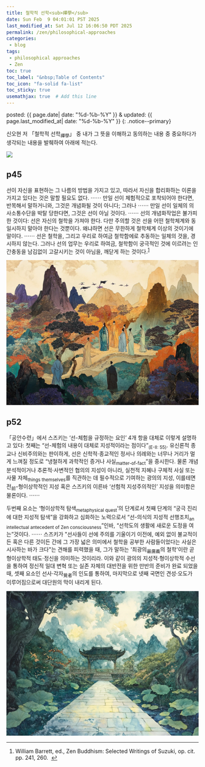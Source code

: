 ```yaml
---
title: 철학적 선학<sub>禪學</sub>
date: Sun Feb  9 04:01:01 PST 2025
last_modified_at: Sat Jul 12 16:06:50 PDT 2025
permalink: /zen/philosophical-approaches
categories:
 - blog
tags:
 - philosophical approaches
 - Zen
toc: true
toc_label: "&nbsp;Table of Contents"
toc_icon: "fa-solid fa-list"
toc_sticky: true
usemathjax: true  # Add this line
---
```


<!--tags: {% for tag in page.tags %} <a href="/tags/#{{ tag }}">{{ tag }}</a> {% endfor %}
<br>
cats: {% for category in page.categories %} <a href="/categories/#{{ category }}">{{ category }}</a> {% endfor %}-->

posted: {{ page.date| date: "%d-%b-%Y" }}
&amp;
updated: {{ page.last_modified_at| date: "%d-%b-%Y" }}
{: .notice--primary}

신오현 저 &#12300;철학적 선학<sub>禪學</sub>&#12301; 중
내가 그 뜻을 이해하고 동의하는 내용 중
중요하다가 생각되는 내용을 발췌하여 아래에 적는다.

<div class="img-container">
<img src="/resource/posts/2025-02-09-PST - Philosophical Approaches to Zen/Screenshot 2025-03-22 at 12.27.11 AM.png">
</div>

## p45

선이 자신을 표현하는 그 나름의 방법을 가지고 있고,
따라서 자신을 합리화하는 이론을 가지고 있다는 것은 말할 필요도 없다.
&#x22ef;&#x22ef;
만일 선이 체험적으로 포착되어야 한다면, 반목해서 말하거니와, 그것은 개념화될 것이 아니다;
그러나 &#x22ef;&#x22ef; 만일 선이 일체의 의사소통수단을 박탈 당한다면, 그것은 선이 아닐 것이다.
&#x22ef;&#x22ef; 선의 개념화작업은 불가피한 것이다: 선은 자신의 철학을 가져야 한다.
다만 주의할 것은 선을 어떤 철학체계와 동일시하지 말아야 한다는 것뿐이다.
왜냐하면 선은 무한하게 철학체계 이상의 것이기에 말이다.
&#x22ef;&#x22ef; 선은 철학을, 그리고 우리로 하여금 철학함에로 추동하는 일체의 것을,
경시하지 않는다. <font class="emph">그러나 선의 업무는 우리로 하여금, 철학함이 궁극적인 것에 이르려는 인간충동을 남김없이 고갈시키는 것이 아님을,
깨닫게 하는 것이다.</font><sup><a href="">1</a></sup>

<div class="img-container">
<img src="/resource/posts/2025-02-09-PST - Philosophical Approaches to Zen/u1564158738____--ar_43_--v_6.1_256c0507-efe4-4cd6-889f-724197429862_2.png">
</div>

## p52

&#12300;공안수련&#12301;에서 스즈키는
&lsquo;선-체험을 규정하는 요인&rsquo; 4개 항을 대체로 이렇게 설명하고 있다:
첫째는 &ldquo;선-체험의 내용이 대체로 지성적이라는 점이다&rdquo;<sub>(E-II: 55)</sub>.
유신론적 종교나 신비주의와는 판이하게, 선은 신학적&sdot;종교적인 정서나 의례와는 너무나 거리가
멀게 느껴질 정도로 &ldquo;냉철하게 과학적인 증거나 사실<sub>matter-of-fact</sub>&rdquo;을 중시한다.
물론 개념 분석적이거나 추론적&sdot;사변적인 협의의 지성이 아니라,
실천적 지혜나 구체적 사실 또는 사물 자체<sub>things themselves</sub>를 직관하는 데
필수적으로 기여하는 광의의 지성, 이를테면 전<sub>前</sub>-형이상학적인 지성 혹은
스즈키의 이른바 &lsquo;선험적 지성주의적인&rsquo; 지성을 의미함은 물론이다.
&#x22ef;&#x22ef;

두번째 요소는 &lsquo;형이상학적 탐색<sub>metaphysical quest</sub>&rsquo;의 단계로서
첫째 단계의 &ldquo;궁극 진리에 대한 지성적 탐색&rdquo;을 강화하고 심화하는 노력으로서
&ldquo;선-의식의 지성적 선행조치<sub>an intellectual antecedent of Zen consciousness</sub>&rdquo;인바,
&ldquo;선학도의 생활에 새로운 도정을 여는&rdquo;것이다.
&#x22ef;&#x22ef;
스즈키가 "선사들이 선에 주의를 기울이기 이전에, 예외 없이 불교적이든 혹은 다른 것이든 간에
그 가장 넓은 의미에서 철학을 공부한 사람들이었다는 사실은 시사하는 바가 크다"는
견해를 피력했을 때,
그가 말하는 '최광의<sub>最廣義</sub>의 철학'이란 곧 형이상학적 태도&sdot;정신을 의미하는 것이리라.
이와 같이 광의의 지성적&sdot;형이상학적 수선을 통하여 정신적 일대 변혁 또는 실존 자체의
대반전을 위한 만반의 준비가 완료 되었을 때, 셋째 요소인 선사&sdot;각자<sub>覺者</sub>의 인도를 통하여,
마지막으로 넷째 국면인 견성&sdot;오도가 이루어짐으로써 대단원의 막이 내리게 된다.

<div class="img-container">
<img src="/resource/posts/2025-02-09-PST - Philosophical Approaches to Zen/u1564158738____--ar_43_--v_6.1_7ec35da8-9ac8-4a99-a7dc-6e3974c64f88_3.png">
</div>

<!--div class="img-container">
<img src="/resource/posts/2025-02-09-PST - Philosophical Approaches to Zen/u1564158738____--ar_43_--v_6.1_d1437494-1d3c-4002-a88d-3e457bc305ed_0.png">
</div-->

<hr>
<ol>
<li id="footnote1">
	William Barrett, ed., Zen Buddhism: Selected Writings of Suzuki, op. cit. pp. 241, 260.
&nbsp;<a href="#ref1">↩</a></li>
</ol>
